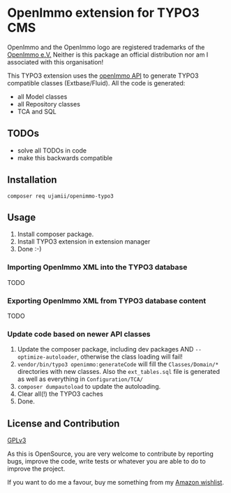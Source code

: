 # OpenImmo extension for TYPO3 CMS

OpenImmo and the OpenImmo logo are registered trademarks of the [OpenImmo e.V.](http://www.openimmo.de)
Neither is this package an official distribution nor am I associated with this organisation!

This TYPO3 extension uses the [openImmo API](https://github.com/ujamii/openimmo) to generate TYPO3 compatible classes
(Extbase/Fluid). All the code is generated:
- all Model classes
- all Repository classes
- TCA and SQL

## TODOs

- solve all TODOs in code
- make this backwards compatible

## Installation

```shell
composer req ujamii/openimmo-typo3
```

## Usage

1. Install composer package.
2. Install TYPO3 extension in extension manager
3. Done :-)

### Importing OpenImmo XML into the TYPO3 database

TODO

### Exporting OpenImmo XML from TYPO3 database content

TODO

### Update code based on newer API classes 

1. Update the composer package, including dev packages AND `--optimize-autoloader`, otherwise the class loading will fail!
2. `vendor/bin/typo3 openimmo:generateCode` will fill the `Classes/Domain/*` directories with new classes. 
Also the `ext_tables.sql` file is generated as well as everything in `Configuration/TCA/` 
3. `composer dumpautoload` to update the autoloading.
4. Clear all(!) the TYPO3 caches
5. Done.

## License and Contribution

[GPLv3](LICENSE)

As this is OpenSource, you are very welcome to contribute by reporting bugs, improve the code, write tests or 
whatever you are able to do to improve the project.

If you want to do me a favour, buy me something from my [Amazon wishlist](https://www.amazon.de/registry/wishlist/2C7LSRMLEAD4F).